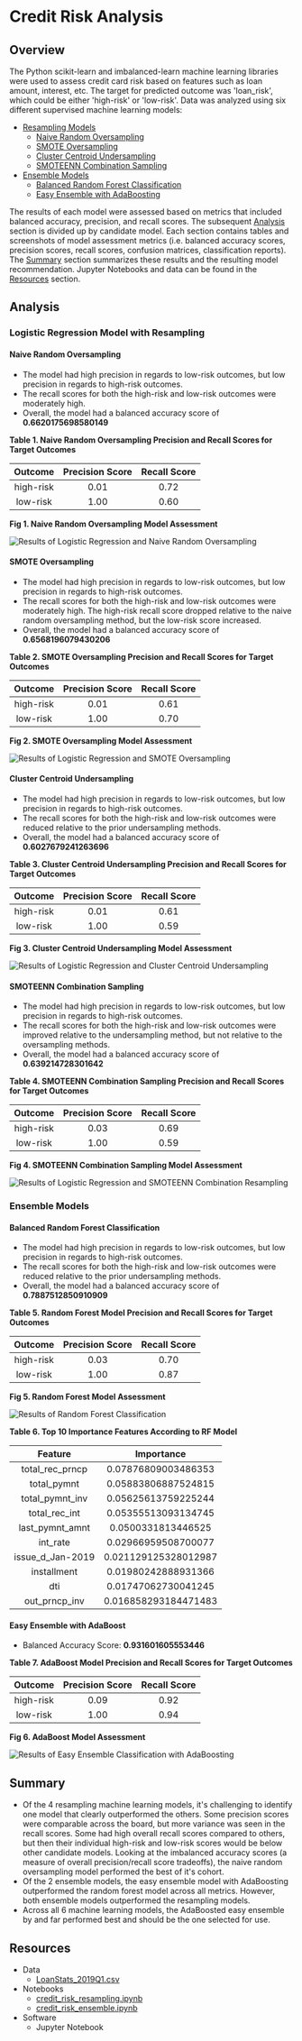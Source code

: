 # Credit Risk Analysis

## Overview
The Python scikit-learn and imbalanced-learn machine learning libraries were used to assess credit card risk based on features such as loan amount, interest, etc. The target for predicted outcome was 'loan_risk', which could be either 'high-risk' or 'low-risk'. Data was analyzed using six different supervised machine learning models:

- [Resampling Models](https://github.com/InRegards2Pluto/Credit_Risk_Analysis#logistic-regression-model-with-resampling)
  - [Naive Random Oversampling](https://github.com/InRegards2Pluto/Credit_Risk_Analysis#naive-random-oversampling)
  - [SMOTE Oversampling](https://github.com/InRegards2Pluto/Credit_Risk_Analysis#smote-oversampling)
  - [Cluster Centroid Undersampling](https://github.com/InRegards2Pluto/Credit_Risk_Analysis#cluster-centroid-undersampling)
  - [SMOTEENN Combination Sampling](https://github.com/InRegards2Pluto/Credit_Risk_Analysis#smoteenn-combination-sampling)
- [Ensemble Models](https://github.com/InRegards2Pluto/Credit_Risk_Analysis#ensemble-models)
  - [Balanced Random Forest Classification](https://github.com/InRegards2Pluto/Credit_Risk_Analysis#balanced-random-forest-classification)
  - [Easy Ensemble with AdaBoosting](https://github.com/InRegards2Pluto/Credit_Risk_Analysis#easy-ensemble-with-adaboost)

The results of each model were assessed based on metrics that included balanced accuracy, precision, and recall scores. The subsequent [Analysis](https://github.com/InRegards2Pluto/Credit_Risk_Analysis#analysis) section is divided up by candidate model. Each section contains tables and screenshots of model assessment metrics (i.e. balanced accuracy scores, precision scores, recall scores, confusion matrices, classification reports). The [Summary](https://github.com/InRegards2Pluto/Credit_Risk_Analysis#summary) section summarizes these results and the resulting model recommendation. Jupyter Notebooks and data can be found in the [Resources](https://github.com/InRegards2Pluto/Credit_Risk_Analysis#resources) section.

## Analysis
### Logistic Regression Model with Resampling
#### Naive Random Oversampling 

- The model had high precision in regards to low-risk outcomes, but low precision in regards to high-risk outcomes.
- The recall scores for both the high-risk and low-risk outcomes were moderately high.
- Overall, the model had a balanced accuracy score of <b>0.6620175698580149</b>

<figcaption><b>Table 1. Naive Random Oversampling Precision and Recall Scores for Target Outcomes</b></figcaption>

| Outcome    | Precision Score | Recall Score  |
|:----------:|:---------------:|:-------------:|
| high-risk  | 0.01            | 0.72          |
| low-risk   | 1.00            | 0.60          |

<figcaption><b>Fig 1. Naive Random Oversampling Model Assessment</b></figcaption>
  
![Results of Logistic Regression and Naive Random Oversampling](images/results_oversampling_naive.png)
#### SMOTE Oversampling
- The model had high precision in regards to low-risk outcomes, but low precision in regards to high-risk outcomes.
- The recall scores for both the high-risk and low-risk outcomes were moderately high. The high-risk recall score dropped relative to the naive random oversampling method, but the low-risk score increased.
- Overall, the model had a balanced accuracy score of <b>0.6568196079430206</b>

<figcaption><b>Table 2. SMOTE Oversampling Precision and Recall Scores for Target Outcomes</b></figcaption>

| Outcome    | Precision Score | Recall Score  |
|:----------:|:---------------:|:-------------:|
| high-risk  | 0.01            | 0.61          |
| low-risk   | 1.00            | 0.70          |

<figcaption><b>Fig 2. SMOTE Oversampling Model Assessment</b></figcaption>

![Results of Logistic Regression and SMOTE Oversampling](images/results_oversampling_smote.png)
#### Cluster Centroid Undersampling
- The model had high precision in regards to low-risk outcomes, but low precision in regards to high-risk outcomes.
- The recall scores for both the high-risk and low-risk outcomes were reduced relative to the prior undersampling methods.
- Overall, the model had a balanced accuracy score of <b>0.6027679241263696</b>

<figcaption><b>Table 3. Cluster Centroid Undersampling Precision and Recall Scores for Target Outcomes</b></figcaption>

| Outcome    | Precision Score | Recall Score  |
|:----------:|:---------------:|:-------------:|
| high-risk  | 0.01            | 0.61          |
| low-risk   | 1.00            | 0.59          |

<figcaption><b>Fig 3. Cluster Centroid Undersampling Model Assessment</b></figcaption>

![Results of Logistic Regression and Cluster Centroid Undersampling](images/results_undersampling_cluster.png)
#### SMOTEENN Combination Sampling
- The model had high precision in regards to low-risk outcomes, but low precision in regards to high-risk outcomes.
- The recall scores for both the high-risk and low-risk outcomes were improved relative to the undersampling method, but not relative to the oversampling methods.
- Overall, the model had a balanced accuracy score of <b>0.639214728301642</b>

<figcaption><b>Table 4. SMOTEENN Combination Sampling Precision and Recall Scores for Target Outcomes</b></figcaption>

| Outcome    | Precision Score | Recall Score  |
|:----------:|:---------------:|:-------------:|
| high-risk  | 0.03            | 0.69          |
| low-risk   | 1.00            | 0.59          |

<figcaption><b>Fig 4. SMOTEENN Combination Sampling Model Assessment</b></figcaption>

![Results of Logistic Regression and SMOTEENN Combination Resampling](images/results_combosampling_smoteenn.png)
### Ensemble Models
#### Balanced Random Forest Classification
- The model had high precision in regards to low-risk outcomes, but low precision in regards to high-risk outcomes.
- The recall scores for both the high-risk and low-risk outcomes were reduced relative to the prior undersampling methods.
- Overall, the model had a balanced accuracy score of <b>0.7887512850910909</b>

<figcaption><b>Table 5. Random Forest Model Precision and Recall Scores for Target Outcomes</b></figcaption>

| Outcome    | Precision Score | Recall Score  |
|:----------:|:---------------:|:-------------:|
| high-risk  | 0.03            | 0.70          |
| low-risk   | 1.00            | 0.87          |

<figcaption><b>Fig 5. Random Forest Model Assessment</b></figcaption>

![Results of Random Forest Classification](images/results_rf.png)

<figcaption><b>Table 6. Top 10 Importance Features According to RF Model</b></figcaption>

| Feature          | Importance           |
|:----------------:|:--------------------:|
| total_rec_prncp  | 0.07876809003486353  |
| total_pymnt      | 0.05883806887524815  |
| total_pymnt_inv  | 0.05625613759225244  |
| total_rec_int    | 0.05355513093134745  |
| last_pymnt_amnt  | 0.0500331813446525   |
| int_rate         | 0.02966959508700077  |
| issue_d_Jan-2019 | 0.021129125328012987 |
| installment      | 0.01980242888931366  |
| dti              | 0.01747062730041245  |
| out_prncp_inv    | 0.016858293184471483 |



#### Easy Ensemble with AdaBoost 
- Balanced Accuracy Score: <b>0.931601605553446</b>

<figcaption><b>Table 7. AdaBoost Model Precision and Recall Scores for Target Outcomes</b></figcaption>

| Outcome    | Precision Score | Recall Score  |
|:----------:|:---------------:|:-------------:|
| high-risk  | 0.09            | 0.92          |
| low-risk   | 1.00            | 0.94          |

<figcaption><b>Fig 6. AdaBoost Model Assessment</b></figcaption>

![Results of Easy Ensemble Classification with AdaBoosting](images/results_ada_boost.png)
## Summary
- Of the 4 resampling machine learning models, it's challenging to identify one model that clearly outperformed the others. Some precision scores were comparable across the board, but more variance was seen in the recall scores. Some had high overall recall scores compared to others, but then their individual high-risk and low-risk scores would be below other candidate models. Looking at the imbalanced accuracy scores (a measure of overall precision/recall score tradeoffs), the naive random oversampling model performed the best of it's cohort.
- Of the 2 ensemble models, the easy ensemble model with AdaBoosting outperformed the random forest model across all metrics. However, both ensemble models outperformed the resampling models.
- Across all 6 machine learning models, the AdaBoosted easy ensemble by and far performed best and should be the one selected for use.

## Resources
- Data
  - [LoanStats_2019Q1.csv](LoanStats_2019Q1.csv)
- Notebooks
  - [credit_risk_resampling.ipynb](credit_risk_resampling.ipynb)
  - [credit_risk_ensemble.ipynb](credit_risk_ensemble.ipynb)
- Software
  - Jupyter Notebook
